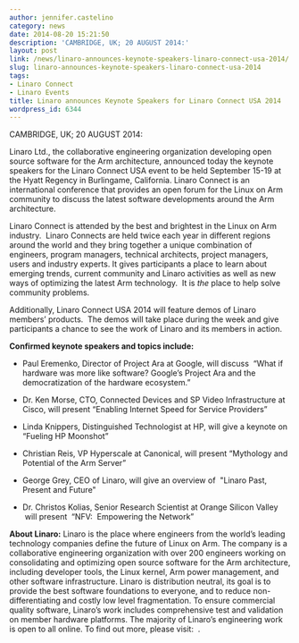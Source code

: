 ```yaml
---
author: jennifer.castelino
category: news
date: 2014-08-20 15:21:50
description: 'CAMBRIDGE, UK; 20 AUGUST 2014:'
layout: post
link: /news/linaro-announces-keynote-speakers-linaro-connect-usa-2014/
slug: linaro-announces-keynote-speakers-linaro-connect-usa-2014
tags:
- Linaro Connect
- Linaro Events
title: Linaro announces Keynote Speakers for Linaro Connect USA 2014
wordpress_id: 6344
---
```


CAMBRIDGE, UK; 20 AUGUST 2014:

Linaro Ltd., the collaborative engineering organization developing open source software for the Arm architecture, announced today the keynote speakers for the Linaro Connect USA event to be held September 15-19 at the Hyatt Regency in Burlingame, California. Linaro Connect is an international conference that provides an open forum for the Linux on Arm community to discuss the latest software developments around the Arm architecture.

Linaro Connect is attended by the best and brightest in the Linux on Arm industry.  Linaro Connects are held twice each year in different regions around the world and they bring together a unique combination of engineers, program managers, technical architects, project managers, users and industry experts. It gives participants a place to learn about emerging trends, current community and Linaro activities as well as new ways of optimizing the latest Arm technology.  It is _the_ place to help solve community problems.

Additionally, Linaro Connect USA 2014 will feature demos of Linaro members’ products.  The demos will take place during the week and give participants a chance to see the work of Linaro and its members in action.

**Confirmed keynote speakers and topics include:**

- Paul Eremenko, Director of Project Ara at Google, will discuss  “What if hardware was more like software? Google’s Project Ara and the democratization of the hardware ecosystem.”

- Dr. Ken Morse, CTO, Connected Devices and SP Video Infrastructure at Cisco, will present “Enabling Internet Speed for Service Providers”

- Linda Knippers, Distinguished Technologist at HP, will give a keynote on “Fueling HP Moonshot”

- Christian Reis, VP Hyperscale at Canonical, will present “Mythology and Potential of the Arm Server”

- George Grey, CEO of Linaro, will give an overview of  "Linaro Past, Present and Future"

- Dr. Christos Kolias, Senior Research Scientist at Orange Silicon Valley  will present  “NFV:  Empowering the Network”

**About Linaro:** Linaro is the place where engineers from the world’s leading technology companies define the future of Linux on Arm. The company is a collaborative engineering organization with over 200 engineers working on consolidating and optimizing open source software for the Arm architecture, including developer tools, the Linux kernel, Arm power management, and other software infrastructure. Linaro is distribution neutral, its goal is to provide the best software foundations to everyone, and to reduce non-differentiating and costly low level fragmentation. To ensure commercial quality software, Linaro’s work includes comprehensive test and validation on member hardware platforms. The majority of Linaro’s engineering work is open to all online. To find out more, please visit:  [](/).